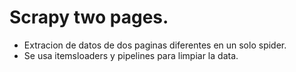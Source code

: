 # Scrapy two pages.

- Extracion de datos de dos paginas diferentes en un solo spider.
- Se usa itemsloaders y pipelines para limpiar la data.